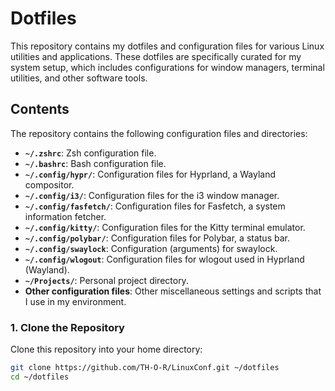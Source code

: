 # Dotfiles

This repository contains my dotfiles and configuration files for various Linux utilities and applications. These dotfiles are specifically curated for my system setup, which includes configurations for window managers, terminal utilities, and other software tools.

## Contents

The repository contains the following configuration files and directories:

- **`~/.zshrc`**: Zsh configuration file.
- **`~/.bashrc`**: Bash configuration file.
- **`~/.config/hypr/`**: Configuration files for Hyprland, a Wayland compositor.
- **`~/.config/i3/`**: Configuration files for the i3 window manager.
- **`~/.config/fasfetch/`**: Configuration files for Fasfetch, a system information fetcher.
- **`~/.config/kitty/`**: Configuration files for the Kitty terminal emulator.
- **`~/.config/polybar/`**: Configuration files for Polybar, a status bar.
- **`~/.config/swaylock`**: Configuration (arguments) for swaylock.
- **`~/.config/wlogout`**: Configuration files for wlogout used in Hyprland (Wayland).
- **`~/Projects/`**: Personal project directory.
- **Other configuration files**: Other miscellaneous settings and scripts that I use in my environment.


### 1. Clone the Repository

Clone this repository into your home directory:

```bash
git clone https://github.com/TH-O-R/LinuxConf.git ~/dotfiles
cd ~/dotfiles

